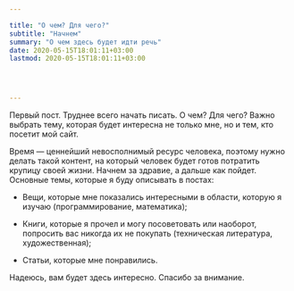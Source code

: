 ```yaml
---

title: "О чем? Для чего?"
subtitle: "Начнем"
summary: "О чем здесь будет идти речь"
date: 2020-05-15T18:01:11+03:00
lastmod: 2020-05-15T18:01:11+03:00




---
```

Первый пост. Труднее всего начать писать. О чем? Для чего? Важно выбрать тему, которая будет интересна не только мне, но и тем, кто посетит мой сайт. 

Время — ценнейший невосполнимый ресурс человека, поэтому нужно делать такой контент, на который человек будет готов потратить крупицу своей жизни. 
Начнем за здравие, а дальше как пойдет. 
Основные темы, которые я буду описывать в постах:

- Вещи, которые мне показались интересными в области, которую я изучаю (программирование, математика);

- Книги, которые я прочел и могу посоветовать или наоборот, попросить вас никогда их не покупать (техническая литература, художественная);

- Cтатьи, которые мне понравились. 

Надеюсь, вам будет здесь интересно. Спасибо за внимание.
